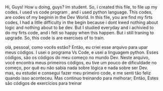 Hi, Guys! How u doing, guys?
Im student.
So, i created this file, to file up my codes. 
I used vs code program , and i used python language. This codes, are codes of my beginin in the Dev World.
In this file, you are find my firts codes, I had a litlle difficulty in the begin because i dont kwed nothing about logic and nothing about to be dev. But I studied everyday 
and i achivied to do my firts code, and i felt so happy when this happen. But i still traning to upgrade. 
So, this code is are exercises of to train.

olá, pessoal, como vocês estão?
Então, eu criei esse arquivo para upar meus códigos.
I usei o programa Vs Code, e usei a linguagem python. Esses códigos, são os códigos do meu começo no mundo Dev.
Neste arquivo, você encontra meus primeiros códigos, eu tive um pouco de dificuldade no começo, por quê eu não sabia nada sobre lógica e nada sobre ser Dev. mas, eu estudei 
e consegui fazer meu primeiro code, e me senti tão feliz quando isso aconteceu. Mas continuo treinando para melhorar;
Então, Estes são códigos de exercícios para treinar
